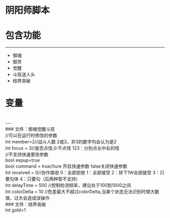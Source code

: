 阴阳师脚本
===
# 包含功能
---
* 御魂
* 御灵
* 觉醒
* 斗技送人头
* 结界突破

# 变量
<br>---
<br>### 文件：御魂觉醒斗技
<br>//可以在运行时修改的参数
<br>Int member=2//战斗人数 2或3，非3的数字均会认为是2
<br>Int focus = 3//是否点怪,0:不点怪 123：分别点左中右的怪
<br>//不支持快速更改参数
<br>bool expup=true
<br>bool command = true//ture 开启快速参数 false关闭快速参数
<br>Int received = 0//协作接收 0：全部拒绝 1：全部接受 2：除下1W全部接受 3：只要勾体 4：只要勾（后两种暂不支持）
<br>Int delayTime = 500 	//控制检测频率，建议处于100到1000之间
<br>Int colorDelta = 10		//色差最大不超过colorDelta,当某个状态无法识别时增大数值，过大会造成误操作
<br>### 文件：结界突破
<br>Int gold=1
